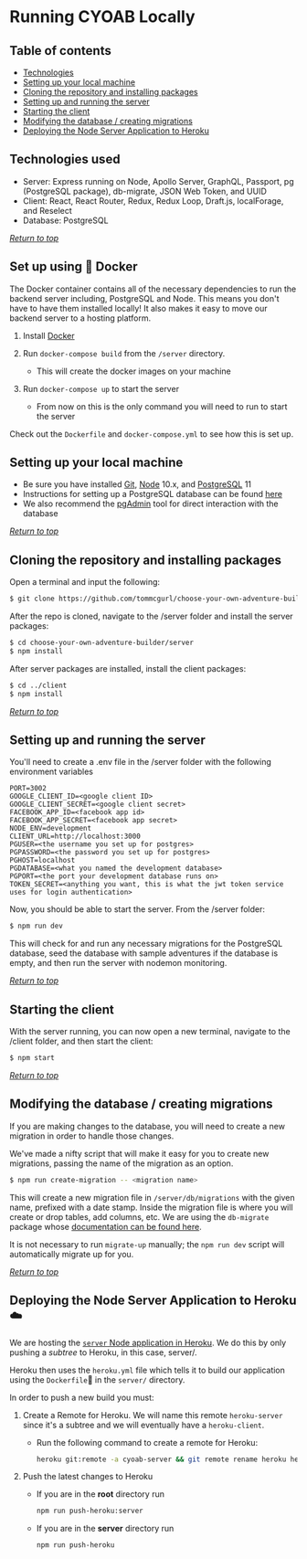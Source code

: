 # Running CYOAB Locally

## Table of contents

- [Technologies](#Technologies-used)
- [Setting up your local machine](#Setting-up-your-local-machine)
- [Cloning the repository and installing packages](#Cloning-the-repository-and-installing-packages)
- [Setting up and running the server](#Setting-up-and-running-the-server)
- [Starting the client](#Starting-the-client)
- [Modifying the database / creating migrations](#Modifying-the-database-/-creating-migrations)
- [Deploying the Node Server Application to Heroku](#Deploying-the-Node-Server-Application-to-Heroku-☁️)

## Technologies used

- Server: Express running on Node, Apollo Server, GraphQL, Passport, pg (PostgreSQL package), db-migrate, JSON Web Token, and UUID
- Client: React, React Router, Redux, Redux Loop, Draft.js, localForage, and Reselect
- Database: PostgreSQL

_[Return to top](#Running-CYOAB-Locally)_

## Set up using 🐳 Docker
The Docker container contains all of the necessary dependencies to run the
backend server including, PostgreSQL and Node. This means you don't have to have
them installed locally! It also makes it easy to move our backend server to a 
hosting platform.

1. Install [Docker](https://docs.docker.com/)

2. Run `docker-compose build` from the `/server` directory.
    - This will create the docker images on your machine

3. Run `docker-compose up` to start the server
    - From now on this is the only command you will need to run to start the server

Check out the `Dockerfile` and `docker-compose.yml` to see how this is set up.

## Setting up your local machine

- Be sure you have installed [Git](https://git-scm.com/downloads), [Node](https://nodejs.org/en/) 10.x, and [PostgreSQL](https://www.postgresql.org/download/) 11
- Instructions for setting up a PostgreSQL database can be found [here](https://www.postgresql.org/docs/11/tutorial-install.html)
- We also recommend the [pgAdmin](https://www.pgadmin.org/download/) tool for direct interaction with the database

_[Return to top](#Running-CYOAB-Locally)_

## Cloning the repository and installing packages

Open a terminal and input the following:

```bash
$ git clone https://github.com/tommcgurl/choose-your-own-adventure-builder.git
```

After the repo is cloned, navigate to the /server folder and install the server packages:

```bash
$ cd choose-your-own-adventure-builder/server
$ npm install
```

After server packages are installed, install the client packages:

```bash
$ cd ../client
$ npm install
```

_[Return to top](#Running-CYOAB-Locally)_

## Setting up and running the server

You'll need to create a .env file in the /server folder with the following environment variables

```
PORT=3002
GOOGLE_CLIENT_ID=<google client ID>
GOOGLE_CLIENT_SECRET=<google client secret>
FACEBOOK_APP_ID=<facebook app id>
FACEBOOK_APP_SECRET=<facebook app secret>
NODE_ENV=development
CLIENT_URL=http://localhost:3000
PGUSER=<the username you set up for postgres>
PGPASSWORD=<the password you set up for postgres>
PGHOST=localhost
PGDATABASE=<what you named the development database>
PGPORT=<the port your development database runs on>
TOKEN_SECRET=<anything you want, this is what the jwt token service uses for login authentication>
```

Now, you should be able to start the server. From the /server folder:

```bash
$ npm run dev
```

This will check for and run any necessary migrations for the PostgreSQL database, seed the database with sample adventures if the database is empty, and then run the server with nodemon monitoring.

_[Return to top](#Running-CYOAB-Locally)_

## Starting the client

With the server running, you can now open a new terminal, navigate to the /client folder, and then start the client:

```bash
$ npm start
```

_[Return to top](#Running-CYOAB-Locally)_

## Modifying the database / creating migrations

If you are making changes to the database, you will need to create a new migration in order to handle those changes.

We've made a nifty script that will make it easy for you to create new migrations, passing the name of the migration as an option.

```bash
$ npm run create-migration -- <migration name>
```

This will create a new migration file in `/server/db/migrations` with the given name, prefixed with a date stamp. Inside the migration file is where you will create or drop tables, add columns, etc. We are using the `db-migrate` package whose [documentation can be found here](https://db-migrate.readthedocs.io/en/latest/API/SQL/).

It is not necessary to run `migrate-up` manually; the `npm run dev` script will automatically migrate up for you.

_[Return to top](#Running-CYOAB-Locally)_

## Deploying the Node Server Application to Heroku ☁️

We are hosting the [`server` Node application in Heroku](https://dashboard.heroku.com/apps/cyoab-server). 
We do this by only pushing a _subtree_ to Heroku, in this case,
server/. 

Heroku then uses the `heroku.yml` file which tells it to build our application using the `Dockerfile`🐳  in the `server/` directory.

In order to push a new build you must:

1. Create a Remote for Heroku. We will name this remote `heroku-server` since it's a subtree and we will eventually have
a `heroku-client`.

    * Run the following command to create a remote for Heroku:

      ```bash
      heroku git:remote -a cyoab-server && git remote rename heroku heroku-server
      ```
2. Push the latest changes to Heroku
    * If you are in the **root** directory run
      ```bash
      npm run push-heroku:server
      ```
    * If you are in the **server** directory run
      ```bash
      npm run push-heroku
      ````

